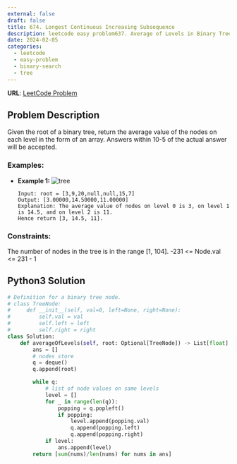 ```yaml
---
external: false
draft: false
title: 674. Longest Continuous Increasing Subsequence
description: leetcode easy problem637. Average of Levels in Binary Tree
date: 2024-02-05
categories:
  - leetcode
  - easy-problem
  - binary-search
  - tree
---
```


**URL**: [LeetCode Problem](https://leetcode.com/problems/average-of-levels-in-binary-tree/description/)

## Problem Description

Given the root of a binary tree, return the average value of the nodes on each level in the form of an array. Answers within 10-5 of the actual answer will be accepted.

### Examples:

- **Example 1:**
  ![tree](/images/avg-levels-bst.png)
  ```plaintext
  Input: root = [3,9,20,null,null,15,7]
  Output: [3.00000,14.50000,11.00000]
  Explanation: The average value of nodes on level 0 is 3, on level 1 is 14.5, and on level 2 is 11.
  Hence return [3, 14.5, 11].
  ```

### Constraints:

The number of nodes in the tree is in the range [1, 104].
-231 <= Node.val <= 231 - 1

## Python3 Solution

```python
# Definition for a binary tree node.
# class TreeNode:
#     def __init__(self, val=0, left=None, right=None):
#         self.val = val
#         self.left = left
#         self.right = right
class Solution:
    def averageOfLevels(self, root: Optional[TreeNode]) -> List[float]:
        ans = []
        # nodes store
        q = deque()
        q.append(root)

        while q:
            # list of node values on same levels
            level = []
            for _ in range(len(q)):
                popping = q.popleft()
                if popping:
                    level.append(popping.val)
                    q.append(popping.left)
                    q.append(popping.right)
            if level:
                ans.append(level)
        return [sum(nums)/len(nums) for nums in ans]

```
